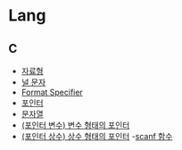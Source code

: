 # Lang
## C
- [자료형](./Lang/C/%EC%9E%90%EB%A3%8C%ED%98%95.md)
- [널 문자](./Lang/C/%EB%84%90%20%EB%AC%B8%EC%9E%90.md)
- [Format Specifier](./Lang/C/Format%20Specifier.md)
- [포인터](./Lang/C/%ED%8F%AC%EC%9D%B8%ED%84%B0.md)
- [문자열](./Lang/C/%EB%AC%B8%EC%9E%90%EC%97%B4.md)
- [(포인터 변수) 변수 형태의 포인터](./Lang/C/(%ED%8F%AC%EC%9D%B8%ED%84%B0%20%EB%B3%80%EC%88%98)%20%EB%B3%80%EC%88%98%20%ED%98%95%ED%83%9C%EC%9D%98%20%ED%8F%AC%EC%9D%B8%ED%84%B0.md)
- [(포인터 상수) 상수 형태의 포인터](./Lang/C/(%ED%8F%AC%EC%9D%B8%ED%84%B0%20%EC%83%81%EC%88%98)%20%EC%83%81%EC%88%98%20%ED%98%95%ED%83%9C%EC%9D%98%20%ED%8F%AC%EC%9D%B8%ED%84%B0.md)
-[scanf 함수](./Lang/C/scanf%20%ED%95%A8%EC%88%98.md)
